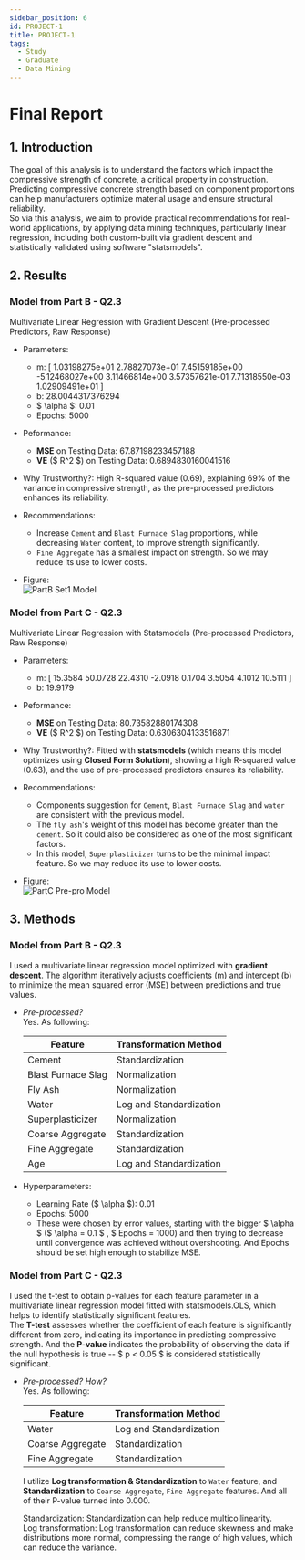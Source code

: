 ```yaml
---
sidebar_position: 6
id: PROJECT-1
title: PROJECT-1
tags:
  - Study
  - Graduate
  - Data Mining
---
```


# Final Report


## 1. Introduction

The goal of this analysis is to understand the factors which impact the compressive strength of concrete, a critical property in construction.  
Predicting compressive concrete strength based on component proportions can help manufacturers optimize material usage and ensure structural reliability.  
So via this analysis, we aim to provide practical recommendations for real-world applications, by applying data mining techniques, particularly linear regression, including both custom-built via gradient descent and statistically validated using software "statsmodels".


## 2. Results

### Model from Part B - Q2.3

Multivariate Linear Regression with Gradient Descent (Pre-processed Predictors, Raw Response)

- Parameters:
  - m: [ 1.03198275e+01  2.78827073e+01  7.45159185e+00 -5.12468027e+00 3.11466814e+00  3.57357621e-01  7.71318550e-03  1.02909491e+01 ]
  - b: 28.0044317376294
  - $ \alpha $: 0.01
  - Epochs: 5000

- Peformance:
  - **MSE** on Testing Data: 67.87198233457188
  - **VE** ($ R^2 $) on Testing Data: 0.6894830160041516

- Why Trustworthy?:
  High R-squared value (0.69), explaining 69% of the variance in compressive strength, as the pre-processed predictors enhances its reliability.

- Recommendations:
  - Increase `Cement` and `Blast Furnace Slag` proportions, while decreasing `Water` content, to improve strength significantly.
  - `Fine Aggregate` has a smallest impact on strength. So we may reduce its use to lower costs.


- Figure:  
  ![PartB Set1 Model](https://jcqn.oss-cn-beijing.aliyuncs.com/img_blog/514DM/Project1/PartB_multi_testing.png)


### Model from Part C - Q2.3

Multivariate Linear Regression with Statsmodels (Pre-processed Predictors, Raw Response)

- Parameters:
  - m: [ 15.3584  50.0728  22.4310  -2.0918  0.1704  3.5054  4.1012  10.5111 ]
  - b: 19.9179

- Peformance:
  - **MSE** on Testing Data: 80.73582880174308
  - **VE** ($ R^2 $) on Testing Data: 0.6306304133516871

- Why Trustworthy?:
  Fitted with **statsmodels** (which means this model optimizes using **Closed Form Solution**), showing a high R-squared value (0.63), and the use of pre-processed predictors ensures its reliability.

- Recommendations:
  - Components suggestion for `Cement`, `Blast Furnace Slag` and `water` are consistent with the previous model.
  - The `fly ash`'s weight of this model has become greater than the `cement`. So it could also be considered as one of the most significant factors.
  - In this model, `Superplasticizer` turns to be the minimal impact feature. So we may reduce its use to lower costs.

- Figure:  
  ![PartC Pre-pro Model](https://jcqn.oss-cn-beijing.aliyuncs.com/img_blog/514DM/Project1/PartC_testing.png)


## 3. Methods

### Model from Part B - Q2.3

I used a multivariate linear regression model optimized with **gradient descent**. The algorithm iteratively adjusts coefficients (m) and intercept (b) to minimize the mean squared error (MSE) between predictions and true values.

- *Pre-processed?*  
  Yes. As following:

  | **Feature**                | **Transformation Method**       |
  |----------------------------|---------------------------------|
  | Cement                     | Standardization                 |
  | Blast Furnace Slag         | Normalization                   |
  | Fly Ash                    | Normalization                   |
  | Water                      | Log and Standardization         |
  | Superplasticizer           | Normalization                   |
  | Coarse Aggregate           | Standardization                 |
  | Fine Aggregate             | Standardization                 |
  | Age                        | Log and Standardization         |

- Hyperparameters:
  - Learning Rate ($ \alpha $): 0.01
  - Epochs: 5000
  - These were chosen by error values, starting with the bigger $ \alpha $ ($ \alpha = 0.1 $ , $ Epochs = 1000) and then trying to decrease until convergence was achieved without overshooting. And Epochs should be set high enough to stabilize MSE.

### Model from Part C - Q2.3

I used the t-test to obtain p-values for each feature parameter in a multivariate linear regression model fitted with statsmodels.OLS, which helps to identify statistically significant features.  
The **T-test** assesses whether the coefficient of each feature is significantly different from zero, indicating its importance in predicting compressive strength. And the **P-value** indicates the probability of observing the data if the null hypothesis is true -- $ p < 0.05 $ is considered statistically significant.

- *Pre-processed? How?*  
  Yes. As following:

  | **Feature**                | **Transformation Method**       |
  |----------------------------|---------------------------------|
  | Water                      | Log and Standardization         |
  | Coarse Aggregate           | Standardization                 |
  | Fine Aggregate             | Standardization                 |

  I utilize **Log transformation & Standardization** to `Water` feature, and **Standardization** to `Coarse Aggregate`, `Fine Aggregate` features. And all of their P-value turned into 0.000.

  Standardization: Standardization can help reduce multicollinearity.  
  Log transformation: Log transformation can reduce skewness and make distributions more normal,  compressing the range of high values, which can reduce the variance.

